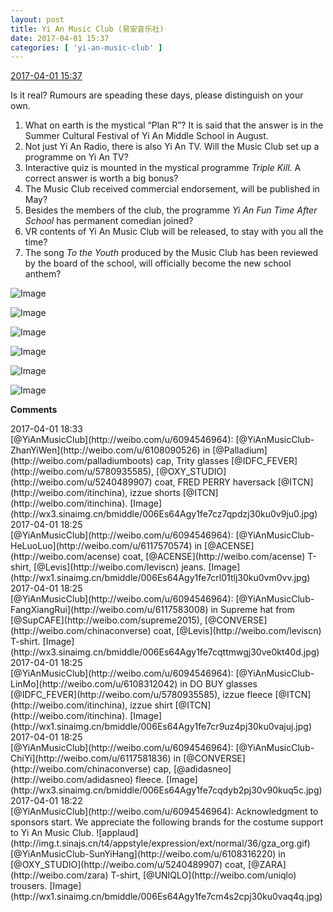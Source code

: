 ```yaml
---
layout: post
title: Yi An Music Club (易安音乐社)
date: 2017-04-01 15:37
categories: [ 'yi-an-music-club' ]
---
```


<div class="weibo-info">
  <a href="http://weibo.com/6094546964/ECuMJpMmI">2017-04-01 15:37</a>
</div>

Is it real? Rumours are speading these days, please distinguish on your own.
1. What on earth is the mystical “Plan R”? It is said that the answer is in the Summer Cultural Festival of Yi An Middle School in August.
2. Not just Yi An Radio, there is also Yi An TV. Will the Music Club set up a programme on Yi An TV?
3. Interactive quiz is mounted in the mystical programme *Triple Kill*. A correct answer is worth a big bonus?
4. The Music Club received commercial endorsement, will be published in May?
5. Besides the members of the club, the programme *Yi An Fun Time After School* has permanent comedian joined?
6. VR contents of Yi An Music Club will be released, to stay with you all the time?
7. The song *To the Youth* produced by the Music Club has been reviewed by the board of the school, will officially become the new school anthem?

<!-- more -->

![Image](http://wx4.sinaimg.cn/mw690/006Es64Agy1fe77v99kjtj31kw2dcdn4.jpg)

![Image](http://wx1.sinaimg.cn/mw690/006Es64Agy1fe77vd2u1zj31kw2dctjo.jpg)

![Image](http://wx2.sinaimg.cn/mw690/006Es64Agy1fe77vge2efj31kw11xq8u.jpg)

![Image](http://wx4.sinaimg.cn/mw690/006Es64Agy1fe77vj0w09j31kw11r42g.jpg)

![Image](http://wx2.sinaimg.cn/mw690/006Es64Agy1fe77vn7ya7j31kw2dc154.jpg)

![Image](http://wx1.sinaimg.cn/mw690/006Es64Agy1fe77vs3yf3j31kw2e9gxw.jpg)

**Comments**

<div class="weibo-info">2017-04-01 18:33</div>
[@YiAnMusicClub](http://weibo.com/u/6094546964): [@YiAnMusicClub-ZhanYiWen](http://weibo.com/u/6108090526) in [@Palladium](http://weibo.com/palladiumboots) cap, Trity glasses [@IDFC_FEVER](http://weibo.com/u/5780935585), [@OXY_STUDIO](http://weibo.com/u/5240489907) coat, FRED PERRY haversack [@ITCN](http://weibo.com/itinchina), izzue shorts [@ITCN](http://weibo.com/itinchina). [Image](http://wx3.sinaimg.cn/bmiddle/006Es64Agy1fe7cz7qpdzj30ku0v9ju0.jpg)

<div class="weibo-info">2017-04-01 18:25</div>
[@YiAnMusicClub](http://weibo.com/u/6094546964): [@YiAnMusicClub-HeLuoLuo](http://weibo.com/u/6117570574) in [@ACENSE](http://weibo.com/acense) coat, [@ACENSE](http://weibo.com/acense) T-shirt, [@Levis](http://weibo.com/leviscn) jeans. [Image](http://wx1.sinaimg.cn/bmiddle/006Es64Agy1fe7crl01tlj30ku0vm0vv.jpg)

<div class="weibo-info">2017-04-01 18:25</div>
[@YiAnMusicClub](http://weibo.com/u/6094546964): [@YiAnMusicClub-FangXiangRui](http://weibo.com/u/6117583008) in Supreme hat from [@SupCAFE](http://weibo.com/supreme2015), [@CONVERSE](http://weibo.com/chinaconverse) coat, [@Levis](http://weibo.com/leviscn) T-shirt. [Image](http://wx3.sinaimg.cn/bmiddle/006Es64Agy1fe7cqttmwgj30ve0kt40d.jpg)

<div class="weibo-info">2017-04-01 18:25</div>
[@YiAnMusicClub](http://weibo.com/u/6094546964): [@YiAnMusicClub-LinMo](http://weibo.com/u/6108312042) in DO BUY glasses [@IDFC_FEVER](http://weibo.com/u/5780935585), izzue fleece [@ITCN](http://weibo.com/itinchina), izzue shirt [@ITCN](http://weibo.com/itinchina). [Image](http://wx1.sinaimg.cn/bmiddle/006Es64Agy1fe7cr9uz4pj30ku0vajuj.jpg)

<div class="weibo-info">2017-04-01 18:25</div>
[@YiAnMusicClub](http://weibo.com/u/6094546964): [@YiAnMusicClub-ChiYi](http://weibo.com/u/6117581836) in [@CONVERSE](http://weibo.com/chinaconverse) cap, [@adidasneo](http://weibo.com/adidasneo) fleece. [Image](http://wx3.sinaimg.cn/bmiddle/006Es64Agy1fe7cqdyb2pj30v90kuq5c.jpg)

<div class="weibo-info">2017-04-01 18:22</div>
[@YiAnMusicClub](http://weibo.com/u/6094546964): Acknowledgment to sponsors start. We appreciate the following brands for the costume support to Yi An Music Club. ![applaud](http://img.t.sinajs.cn/t4/appstyle/expression/ext/normal/36/gza_org.gif) [@YiAnMusicClub-SunYiHang](http://weibo.com/u/6108316220) in [@OXY_STUDIO](http://weibo.com/u/5240489907) coat, [@ZARA](http://weibo.com/zara) T-shirt, [@UNIQLO](http://weibo.com/uniqlo) trousers. [Image](http://wx1.sinaimg.cn/bmiddle/006Es64Agy1fe7cm4s2cpj30ku0vaq4q.jpg)
